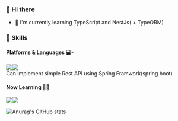 ### 👋 Hi there 

<!--
**solchan98/solchan98** is a ✨ _special_ ✨ repository because its `README.md` (this file) appears on your GitHub profile.

Here are some ideas to get you started: 
- 🔭 I’m currently working on ...
- 🌱 I’m currently learning ...
- 👯 I’m looking to collaborate on ...
- 🤔 I’m looking for help with ...
- 💬 Ask me about ...
- 📫 How to reach me: ...
- 😄 Pronouns: ... ⚡ Fun fact: ... 
-->
- 🌱 I'm currently learning TypeScript and NestJs( + TypeORM)

### 💪 Skills
#### Platforms & Languages 💻-  
<img src="https://img.shields.io/badge/NodeJs-339933?style=flat-square&logo=Node.js&logoColor=white"/><img src="https://img.shields.io/badge/JavaScript-F7DF1E?style=flat-square&logo=JavaScript&logoColor=white"/>  
Can implement simple Rest API using Spring Framwork(spring boot)
<!-- <img src="https://img.shields.io/badge/SpringBoot-6DB33F?style=flat-square&logo=SpringBoot&logoColor=white"/><img src="https://img.shields.io/badge/Java-007396?style=flat-square&logo=Java&logoColor=white"/> -->


#### Now Learning 🌱🌱
<img src="https://img.shields.io/badge/NestJs-E0234E?style=flat-square&logo=NestJs&logoColor=white"/><img src="https://img.shields.io/badge/TypeScript-3178C6?style=flat-square&logo=TypeScript&logoColor=white"/>


![Anurag's GitHub stats](https://github-readme-stats.vercel.app/api?username=solchan98&show_icons=true&theme=radical)



